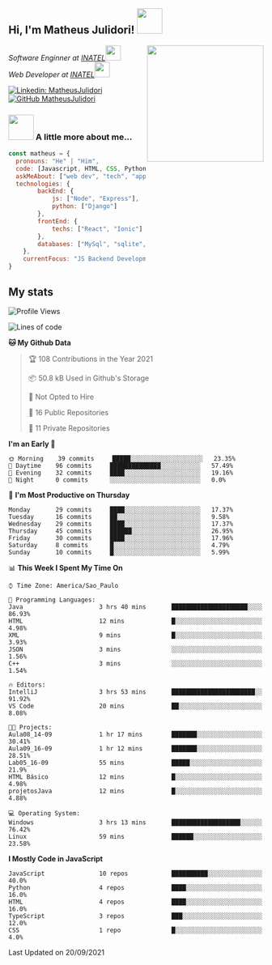 <h2> Hi, I'm Matheus Julidori! <img src="https://media.giphy.com/media/12oufCB0MyZ1Go/giphy.gif" width="50"></h2>
<img align='right' src="https://media.giphy.com/media/M9gbBd9nbDrOTu1Mqx/giphy.gif" width="230">
<p><em>Software Enginner at <a href="http://www.inatel.br">INATEL</a><img src="https://media.giphy.com/media/fYSnHlufseco8Fh93Z/giphy.gif" width="30"></br>
  Web Developer at <a href="http://www.inatel.br">INATEL</a><img src="https://media.giphy.com/media/WUlplcMpOCEmTGBtBW/giphy.gif" width="30"> 
</em></p>

[![Linkedin: MatheusJulidori](https://img.shields.io/badge/-MatheusJulidori-blue?style=flat-square&logo=Linkedin&logoColor=white&link=https://www.linkedin.com/in/MatheusJulidori/)](https://www.linkedin.com/in/MatheusJulidori/)
[![GitHub MatheusJulidori](https://img.shields.io/github/followers/matheusjulidori?label=follow&style=social)](https://github.com/MatheusJulidori)


### <img src="https://media.giphy.com/media/VgCDAzcKvsR6OM0uWg/giphy.gif" width="50"> A little more about me...  

```javascript
const matheus = {
  pronouns: "He" | "Him",
  code: [Javascript, HTML, CSS, Python, Java, C++, C],
  askMeAbout: ["web dev", "tech", "app dev", "games"],
  technologies: {
        backEnd: {
            js: ["Node", "Express"],
            python: ["Django"]
        },
        frontEnd: {
            techs: ["React", "Ionic"]
        },
        databases: ["MySql", "sqlite","PostgreSQL"],
    },
    currentFocus: "JS Backend Development",
}
```
<h2>My stats</h2>

<!--START_SECTION:waka-->
![Profile Views](http://img.shields.io/badge/Profile%20Views-0-blue)

![Lines of code](https://img.shields.io/badge/From%20Hello%20World%20I%27ve%20Written-490093%20lines%20of%20code-blue)

**🐱 My Github Data** 

> 🏆 108 Contributions in the Year 2021
 > 
> 📦 50.8 kB Used in Github's Storage 
 > 
> 🚫 Not Opted to Hire
 > 
> 📜 16 Public Repositories 
 > 
> 🔑 11 Private Repositories  
 > 
**I'm an Early 🐤** 

```text
🌞 Morning    39 commits     █████░░░░░░░░░░░░░░░░░░░░   23.35% 
🌆 Daytime    96 commits     ██████████████░░░░░░░░░░░   57.49% 
🌃 Evening    32 commits     ████░░░░░░░░░░░░░░░░░░░░░   19.16% 
🌙 Night      0 commits      ░░░░░░░░░░░░░░░░░░░░░░░░░   0.0%

```
📅 **I'm Most Productive on Thursday** 

```text
Monday       29 commits     ████░░░░░░░░░░░░░░░░░░░░░   17.37% 
Tuesday      16 commits     ██░░░░░░░░░░░░░░░░░░░░░░░   9.58% 
Wednesday    29 commits     ████░░░░░░░░░░░░░░░░░░░░░   17.37% 
Thursday     45 commits     ██████░░░░░░░░░░░░░░░░░░░   26.95% 
Friday       30 commits     ████░░░░░░░░░░░░░░░░░░░░░   17.96% 
Saturday     8 commits      █░░░░░░░░░░░░░░░░░░░░░░░░   4.79% 
Sunday       10 commits     █░░░░░░░░░░░░░░░░░░░░░░░░   5.99%

```


📊 **This Week I Spent My Time On** 

```text
⌚︎ Time Zone: America/Sao_Paulo

💬 Programming Languages: 
Java                     3 hrs 40 mins       █████████████████████░░░░   86.93% 
HTML                     12 mins             █░░░░░░░░░░░░░░░░░░░░░░░░   4.98% 
XML                      9 mins              █░░░░░░░░░░░░░░░░░░░░░░░░   3.93% 
JSON                     3 mins              ░░░░░░░░░░░░░░░░░░░░░░░░░   1.56% 
C++                      3 mins              ░░░░░░░░░░░░░░░░░░░░░░░░░   1.54%

🔥 Editors: 
IntelliJ                 3 hrs 53 mins       ███████████████████████░░   91.92% 
VS Code                  20 mins             ██░░░░░░░░░░░░░░░░░░░░░░░   8.08%

🐱‍💻 Projects: 
Aula08_14-09             1 hr 17 mins        ███████░░░░░░░░░░░░░░░░░░   30.41% 
Aula09_16-09             1 hr 12 mins        ███████░░░░░░░░░░░░░░░░░░   28.51% 
Lab05_16-09              55 mins             █████░░░░░░░░░░░░░░░░░░░░   21.9% 
HTML Básico              12 mins             █░░░░░░░░░░░░░░░░░░░░░░░░   4.98% 
projetosJava             12 mins             █░░░░░░░░░░░░░░░░░░░░░░░░   4.88%

💻 Operating System: 
Windows                  3 hrs 13 mins       ███████████████████░░░░░░   76.42% 
Linux                    59 mins             ██████░░░░░░░░░░░░░░░░░░░   23.58%

```

**I Mostly Code in JavaScript** 

```text
JavaScript               10 repos            ██████████░░░░░░░░░░░░░░░   40.0% 
Python                   4 repos             ████░░░░░░░░░░░░░░░░░░░░░   16.0% 
HTML                     4 repos             ████░░░░░░░░░░░░░░░░░░░░░   16.0% 
TypeScript               3 repos             ███░░░░░░░░░░░░░░░░░░░░░░   12.0% 
CSS                      1 repo              █░░░░░░░░░░░░░░░░░░░░░░░░   4.0%

```



 Last Updated on 20/09/2021
<!--END_SECTION:waka-->
